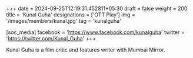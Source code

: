 +++
date = 2024-09-25T12:19:31.452811+05:30
draft = false
weight = 200
title = 'Kunal Guha'
designations = ['OTT Play']
img = '/images/members/kunal.jpg'
tag = 'kunalguha'

[soc_media]
facebook = 'https://www.facebook.com/kunalguha'
twitter = 'https://twitter.com/Kunal_Guha'
+++

Kunal Guha is a film critic and features writer with Mumbai Mirror.
